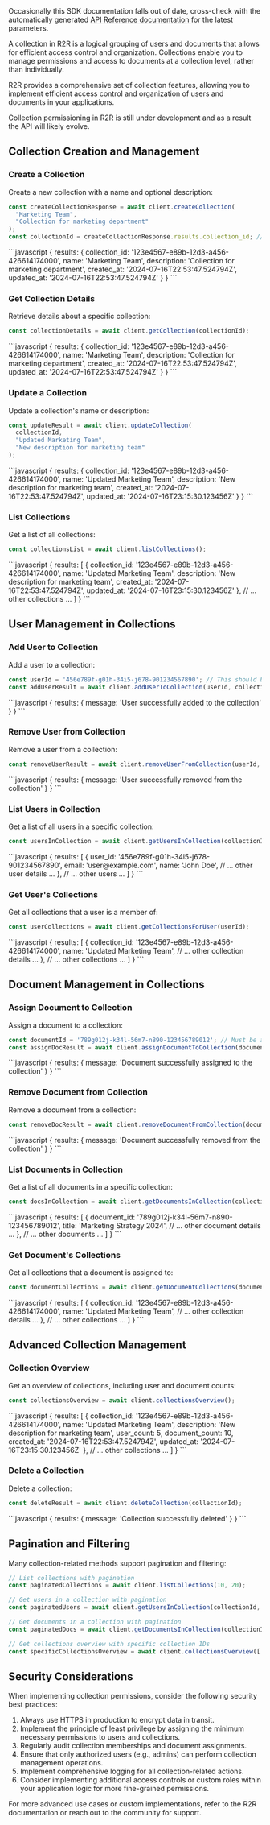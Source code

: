 
<Note>
Occasionally this SDK documentation falls out of date, cross-check with the automatically generated <a href="/api-reference/introduction"> API Reference documentation </a> for the latest parameters.
</Note>

A collection in R2R is a logical grouping of users and documents that allows for efficient access control and organization. Collections enable you to manage permissions and access to documents at a collection level, rather than individually.

R2R provides a comprehensive set of collection features, allowing you to implement efficient access control and organization of users and documents in your applications.

<Note>
Collection permissioning in R2R is still under development and as a result the API will likely evolve.
</Note>

## Collection Creation and Management

### Create a Collection

Create a new collection with a name and optional description:

```javascript
const createCollectionResponse = await client.createCollection(
  "Marketing Team",
  "Collection for marketing department"
);
const collectionId = createCollectionResponse.results.collection_id; // '123e4567-e89b-12d3-a456-426614174000'
```

<AccordionGroup>
  <Accordion title="Response">
    <ResponseField name="response" type="object">
      ```javascript
      {
        results: {
          collection_id: '123e4567-e89b-12d3-a456-426614174000',
          name: 'Marketing Team',
          description: 'Collection for marketing department',
          created_at: '2024-07-16T22:53:47.524794Z',
          updated_at: '2024-07-16T22:53:47.524794Z'
        }
      }
      ```
    </ResponseField>
  </Accordion>
</AccordionGroup>

### Get Collection Details

Retrieve details about a specific collection:

```javascript
const collectionDetails = await client.getCollection(collectionId);
```

<AccordionGroup>
  <Accordion title="Response">
    <ResponseField name="response" type="object">
      ```javascript
      {
        results: {
          collection_id: '123e4567-e89b-12d3-a456-426614174000',
          name: 'Marketing Team',
          description: 'Collection for marketing department',
          created_at: '2024-07-16T22:53:47.524794Z',
          updated_at: '2024-07-16T22:53:47.524794Z'
        }
      }
      ```
    </ResponseField>
  </Accordion>
</AccordionGroup>

### Update a Collection

Update a collection's name or description:

```javascript
const updateResult = await client.updateCollection(
  collectionId,
  "Updated Marketing Team",
  "New description for marketing team"
);
```

<AccordionGroup>
  <Accordion title="Response">
    <ResponseField name="response" type="object">
      ```javascript
      {
        results: {
          collection_id: '123e4567-e89b-12d3-a456-426614174000',
          name: 'Updated Marketing Team',
          description: 'New description for marketing team',
          created_at: '2024-07-16T22:53:47.524794Z',
          updated_at: '2024-07-16T23:15:30.123456Z'
        }
      }
      ```
    </ResponseField>
  </Accordion>
</AccordionGroup>

### List Collections

Get a list of all collections:

```javascript
const collectionsList = await client.listCollections();
```

<AccordionGroup>
  <Accordion title="Response">
    <ResponseField name="response" type="object">
      ```javascript
      {
        results: [
          {
            collection_id: '123e4567-e89b-12d3-a456-426614174000',
            name: 'Updated Marketing Team',
            description: 'New description for marketing team',
            created_at: '2024-07-16T22:53:47.524794Z',
            updated_at: '2024-07-16T23:15:30.123456Z'
          },
          // ... other collections ...
        ]
      }
      ```
    </ResponseField>
  </Accordion>
</AccordionGroup>

## User Management in Collections

### Add User to Collection

Add a user to a collection:

```javascript
const userId = '456e789f-g01h-34i5-j678-901234567890'; // This should be a valid user ID
const addUserResult = await client.addUserToCollection(userId, collectionId);
```

<AccordionGroup>
  <Accordion title="Response">
    <ResponseField name="response" type="object">
      ```javascript
      {
        results: {
          message: 'User successfully added to the collection'
        }
      }
      ```
    </ResponseField>
  </Accordion>
</AccordionGroup>

### Remove User from Collection

Remove a user from a collection:

```javascript
const removeUserResult = await client.removeUserFromCollection(userId, collectionId);
```

<AccordionGroup>
  <Accordion title="Response">
    <ResponseField name="response" type="object">
      ```javascript
      {
        results: {
          message: 'User successfully removed from the collection'
        }
      }
      ```
    </ResponseField>
  </Accordion>
</AccordionGroup>

### List Users in Collection

Get a list of all users in a specific collection:

```javascript
const usersInCollection = await client.getUsersInCollection(collectionId);
```

<AccordionGroup>
  <Accordion title="Response">
    <ResponseField name="response" type="object">
      ```javascript
      {
        results: [
          {
            user_id: '456e789f-g01h-34i5-j678-901234567890',
            email: 'user@example.com',
            name: 'John Doe',
            // ... other user details ...
          },
          // ... other users ...
        ]
      }
      ```
    </ResponseField>
  </Accordion>
</AccordionGroup>

### Get User's Collections

Get all collections that a user is a member of:

```javascript
const userCollections = await client.getCollectionsForUser(userId);
```

<AccordionGroup>
  <Accordion title="Response">
    <ResponseField name="response" type="object">
      ```javascript
      {
        results: [
          {
            collection_id: '123e4567-e89b-12d3-a456-426614174000',
            name: 'Updated Marketing Team',
            // ... other collection details ...
          },
          // ... other collections ...
        ]
      }
      ```
    </ResponseField>
  </Accordion>
</AccordionGroup>

## Document Management in Collections

### Assign Document to Collection

Assign a document to a collection:

```javascript
const documentId = '789g012j-k34l-56m7-n890-123456789012'; // Must be a valid document ID
const assignDocResult = await client.assignDocumentToCollection(documentId, collectionId);
```

<AccordionGroup>
  <Accordion title="Response">
    <ResponseField name="response" type="object">
      ```javascript
      {
        results: {
          message: 'Document successfully assigned to the collection'
        }
      }
      ```
    </ResponseField>
  </Accordion>
</AccordionGroup>

### Remove Document from Collection

Remove a document from a collection:

```javascript
const removeDocResult = await client.removeDocumentFromCollection(documentId, collectionId);
```

<AccordionGroup>
  <Accordion title="Response">
    <ResponseField name="response" type="object">
      ```javascript
      {
        results: {
          message: 'Document successfully removed from the collection'
        }
      }
      ```
    </ResponseField>
  </Accordion>
</AccordionGroup>

### List Documents in Collection

Get a list of all documents in a specific collection:

```javascript
const docsInCollection = await client.getDocumentsInCollection(collectionId);
```

<AccordionGroup>
  <Accordion title="Response">
    <ResponseField name="response" type="object">
      ```javascript
      {
        results: [
          {
            document_id: '789g012j-k34l-56m7-n890-123456789012',
            title: 'Marketing Strategy 2024',
            // ... other document details ...
          },
          // ... other documents ...
        ]
      }
      ```
    </ResponseField>
  </Accordion>
</AccordionGroup>

### Get Document's Collections

Get all collections that a document is assigned to:

```javascript
const documentCollections = await client.getDocumentCollections(documentId);
```

<AccordionGroup>
  <Accordion title="Response">
    <ResponseField name="response" type="object">
      ```javascript
      {
        results: [
          {
            collection_id: '123e4567-e89b-12d3-a456-426614174000',
            name: 'Updated Marketing Team',
            // ... other collection details ...
          },
          // ... other collections ...
        ]
      }
      ```
    </ResponseField>
  </Accordion>
</AccordionGroup>

## Advanced Collection Management

### Collection Overview

Get an overview of collections, including user and document counts:

```javascript
const collectionsOverview = await client.collectionsOverview();
```

<AccordionGroup>
  <Accordion title="Response">
    <ResponseField name="response" type="object">
      ```javascript
      {
        results: [
          {
            collection_id: '123e4567-e89b-12d3-a456-426614174000',
            name: 'Updated Marketing Team',
            description: 'New description for marketing team',
            user_count: 5,
            document_count: 10,
            created_at: '2024-07-16T22:53:47.524794Z',
            updated_at: '2024-07-16T23:15:30.123456Z'
          },
          // ... other collections ...
        ]
      }
      ```
    </ResponseField>
  </Accordion>
</AccordionGroup>

### Delete a Collection

Delete a collection:

```javascript
const deleteResult = await client.deleteCollection(collectionId);
```

<AccordionGroup>
  <Accordion title="Response">
    <ResponseField name="response" type="object">
      ```javascript
      {
        results: {
          message: 'Collection successfully deleted'
        }
      }
      ```
    </ResponseField>
  </Accordion>
</AccordionGroup>

## Pagination and Filtering

Many collection-related methods support pagination and filtering:

```javascript
// List collections with pagination
const paginatedCollections = await client.listCollections(10, 20);

// Get users in a collection with pagination
const paginatedUsers = await client.getUsersInCollection(collectionId, 5, 10);

// Get documents in a collection with pagination
const paginatedDocs = await client.getDocumentsInCollection(collectionId, 0, 50);

// Get collections overview with specific collection IDs
const specificCollectionsOverview = await client.collectionsOverview(['id1', 'id2', 'id3']);
```

## Security Considerations

When implementing collection permissions, consider the following security best practices:

1. Always use HTTPS in production to encrypt data in transit.
2. Implement the principle of least privilege by assigning the minimum necessary permissions to users and collections.
3. Regularly audit collection memberships and document assignments.
4. Ensure that only authorized users (e.g., admins) can perform collection management operations.
5. Implement comprehensive logging for all collection-related actions.
6. Consider implementing additional access controls or custom roles within your application logic for more fine-grained permissions.

For more advanced use cases or custom implementations, refer to the R2R documentation or reach out to the community for support.